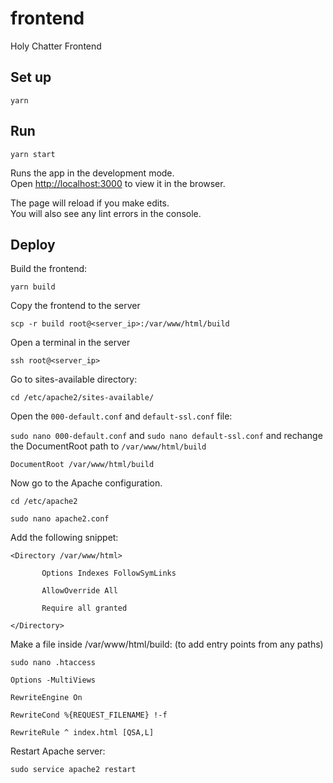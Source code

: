 # frontend
Holy Chatter Frontend


## Set up

`yarn`


## Run

`yarn start`

Runs the app in the development mode.\
Open [http://localhost:3000](http://localhost:3000) to view it in the browser.

The page will reload if you make edits.\
You will also see any lint errors in the console.


## Deploy

Build the frontend:

`yarn build`


Copy the frontend to the server

`scp -r build root@<server_ip>:/var/www/html/build`


Open a terminal in the server

`ssh root@<server_ip>`


Go to sites-available directory:

`cd /etc/apache2/sites-available/`


Open the `000-default.conf` and `default-ssl.conf` file:


`sudo nano 000-default.conf` and `sudo nano default-ssl.conf` and rechange the DocumentRoot path to `/var/www/html/build`


`DocumentRoot /var/www/html/build`


Now go to the Apache configuration.


`cd /etc/apache2`

`sudo nano apache2.conf`


Add the following snippet:

```
<Directory /var/www/html>

       Options Indexes FollowSymLinks

       AllowOverride All

       Require all granted

</Directory>
```


Make a file inside /var/www/html/build: (to add entry points from any paths)


`sudo nano .htaccess`


```
Options -MultiViews
    
RewriteEngine On
    
RewriteCond %{REQUEST_FILENAME} !-f

RewriteRule ^ index.html [QSA,L]
```


Restart Apache server:

`sudo service apache2 restart`

